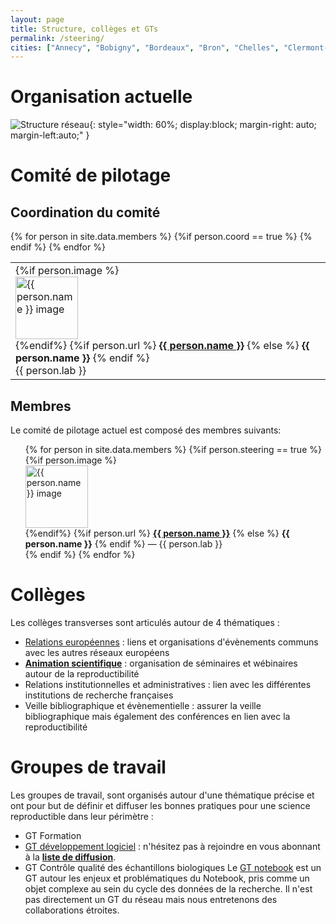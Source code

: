 ```yaml
---
layout: page
title: Structure, collèges et GTs
permalink: /steering/
cities: ["Annecy", "Bobigny", "Bordeaux", "Bron", "Chelles", "Clermont-Ferrand", "Corte", "Dijon", "Évry",  "Gif-Sur-Yvette", "Grenoble", "Limoges", "Lyon", "Marseille", "Montpellier", "Nantes", "Nice", "Orléans", "Orsay", "Palaiseau", "Paris", "Rennes", "Rungis", "Saclay", "Strasbourg", "Tarbes", "Toulouse", "Villetaneuse", "Villeurbanne"]
---
```


# Organisation actuelle

![Structure réseau](../assets/images/Structure_fr_nologo.png){: style="width: 60%; display:block; margin-right: auto; margin-left:auto;" }


# Comité de pilotage

## Coordination du comité
<table style="list-style-type: none;">
<tr>
{% for person in site.data.members %}
     {%if person.coord == true %}
     <td>
     {%if person.image %}
     <img alt="{{ person.name }} image" src="{{ person.image }}" style="width: 100px; display:block;"/>
     {%endif%}
     {%if person.url %}
        <b><a href="{{ person.url }}"> {{ person.name }}</a></b>
     {% else %}
        <b>{{ person.name }}</b>
     {% endif %}
      <br>  
     {{ person.lab }}
   </td>
     {% endif %}
{% endfor %}
</tr>
</table>

## Membres
Le comité de pilotage actuel est composé des membres suivants:

  <ul style="list-style-type: none;">
  {% for person in site.data.members %}
       {%if person.steering == true %}
       <li>
       {%if person.image %}
       <img alt="{{ person.name }} image" src="{{ person.image }}" style="width: 100px; display:block;"/>
       {%endif%}
       {%if person.url %}
          <b><a href="{{ person.url }}"> {{ person.name }}</a></b>
       {% else %}
          <b>{{ person.name }}</b>
       {% endif %}  
       — {{ person.lab }}
       </li>
       {% endif %}
  {% endfor %}
  </ul>

# Collèges

Les collèges transverses sont articulés autour de 4 thématiques :

* [Relations européennes](/colleges/c_europe) : liens et organisations d'évènements communs avec les autres réseaux européens
* <b><a href="/colleges/c_anim">Animation scientifique</a></b> : organisation de séminaires et wébinaires autour de la reproductibilité
* Relations institutionnelles et administratives : lien avec les différentes institutions de recherche françaises
* Veille bibliographique et évènementielle : assurer la veille bibliographique mais également des conférences en lien avec la reproductibilité


# Groupes de travail

Les groupes de travail, sont organisés autour d'une thématique précise et ont pour but de définir et diffuser les bonnes pratiques pour une science reproductible dans leur périmètre :

* GT Formation
* [GT développement logiciel](/gtravail/gt_logiciel) : n'hésitez pas à rejoindre en vous abonnant à la [**liste de diffusion**](https://groupes.renater.fr/sympa/info/gt-env-logiciel).
* GT Contrôle qualité des échantillons biologiques
Le [GT notebook](https://gt-notebook.gitpages.huma-num.fr/site_quarto/) est un GT autour les enjeux et problématiques du Notebook, pris comme un objet complexe au sein du cycle des données de la recherche. Il n'est pas directement un GT du réseau mais nous entretenons des collaborations étroites.
